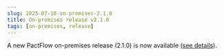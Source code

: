 ```yaml
---
slug: 2025-07-10-on-premises-2.1.0
title: On-premises release v2.1.0
tags: [on-premises, release]
---
```


A new PactFlow on-premises release (2.1.0) is now available ([see details](/docs/on-premises/releases/2.1.0)).